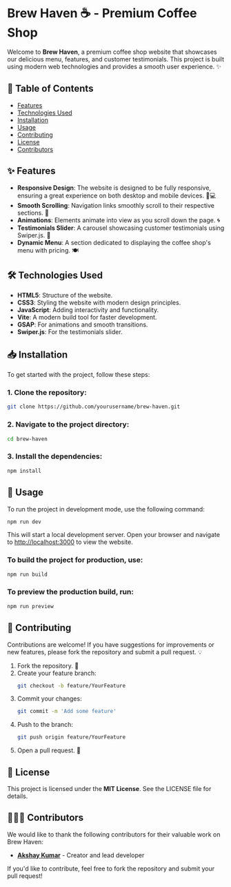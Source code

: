 # Brew Haven ☕️ - Premium Coffee Shop

Welcome to **Brew Haven**, a premium coffee shop website that showcases our delicious menu, features, and customer testimonials. This project is built using modern web technologies and provides a smooth user experience. ✨

## 📑 Table of Contents
- [Features](#features)
- [Technologies Used](#technologies-used)
- [Installation](#installation)
- [Usage](#usage)
- [Contributing](#contributing)
- [License](#license)
- [Contributors](#contributors)

## ✨ Features
- **Responsive Design**: The website is designed to be fully responsive, ensuring a great experience on both desktop and mobile devices. 📱💻
- **Smooth Scrolling**: Navigation links smoothly scroll to their respective sections. 🔄
- **Animations**: Elements animate into view as you scroll down the page. 🌀
- **Testimonials Slider**: A carousel showcasing customer testimonials using Swiper.js. 🎡
- **Dynamic Menu**: A section dedicated to displaying the coffee shop's menu with pricing. 🍽️

## 🛠️ Technologies Used
- **HTML5**: Structure of the website.
- **CSS3**: Styling the website with modern design principles.
- **JavaScript**: Adding interactivity and functionality.
- **Vite**: A modern build tool for faster development.
- **GSAP**: For animations and smooth transitions.
- **Swiper.js**: For the testimonials slider.

## 📥 Installation
To get started with the project, follow these steps:

### 1. Clone the repository:
```bash
git clone https://github.com/yourusername/brew-haven.git
```

### 2. Navigate to the project directory:
```bash
cd brew-haven
```

### 3. Install the dependencies:
```bash
npm install
```

## 🚀 Usage
To run the project in development mode, use the following command:
```bash
npm run dev
```
This will start a local development server. Open your browser and navigate to [http://localhost:3000](http://localhost:3000) to view the website.

### To build the project for production, use:
```bash
npm run build
```

### To preview the production build, run:
```bash
npm run preview
```

## 🤝 Contributing
Contributions are welcome! If you have suggestions for improvements or new features, please fork the repository and submit a pull request. 💡

1. Fork the repository. 🍴
2. Create your feature branch:
   ```bash
   git checkout -b feature/YourFeature
   ```
3. Commit your changes:
   ```bash
   git commit -m 'Add some feature'
   ```
4. Push to the branch:
   ```bash
   git push origin feature/YourFeature
   ```
5. Open a pull request. 🔄

## 📜 License
This project is licensed under the **MIT License**. See the LICENSE file for details.

## 🧑‍🤝‍🧑 Contributors
We would like to thank the following contributors for their valuable work on Brew Haven:

- **[Akshay Kumar](https://github.com/akshay0611)** - Creator and lead developer


If you'd like to contribute, feel free to fork the repository and submit your pull request!
